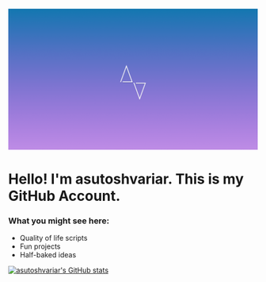 ![FirstImage](https://github.com/asutoshvariar/asutoshvariar/blob/main/FirstImage.png)
# Hello! I'm asutoshvariar. This is my GitHub Account.

### What you might see here:
- Quality of life scripts
- Fun projects
- Half-baked ideas

[![asutoshvariar's GitHub stats](https://github-readme-stats.vercel.app/api?username=asutoshvariar)](https://github.com/anuraghazra/github-readme-stats)

